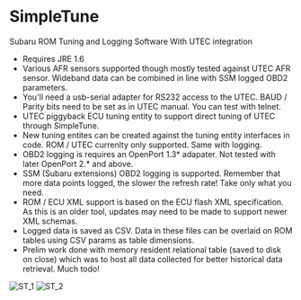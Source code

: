 # SimpleTune
Subaru ROM Tuning and Logging Software With UTEC integration 

* Requires JRE 1.6
* Various AFR sensors supported though mostly tested against UTEC AFR sensor. Wideband data can be combined in line with SSM logged OBD2 parameters.
* You'll need a usb-serial adapter for RS232 access to the UTEC. BAUD / Parity bits need to be set as in UTEC manual. You can test with telnet.
* UTEC piggyback ECU tuning entity to support direct tuning of UTEC through SimpleTune.
* New tuning entites can be created against the tuning entity interfaces in code. ROM / UTEC currenlty only supported. Same with logging.
* OBD2 logging is requires an OpenPort 1.3* adapater. Not tested with later OpenPort 2.* and above.
* SSM (Subaru extensions) OBD2 logging is supported. Remember that more data points logged, the slower the refresh rate! Take only what you need.
* ROM / ECU XML support is based on the ECU flash XML specification. As this is an older tool, updates may need to be made to support newer XML schemas.
* Logged data is saved as CSV. Data in these files can be overlaid on ROM tables using CSV params as table dimensions.
* Prelim work done with memory resident relational table (saved to disk on close) which was to host all data collected for better historical data retrieval. Much todo!



![ST_1](https://github.com/tgui9660/SimpleTune/assets/31426897/aa88e639-bcd4-4c42-be88-fec1286db4df)
![ST_2](https://github.com/tgui9660/SimpleTune/assets/31426897/5aeae797-673c-4acb-9b5b-fbf346cf8123)
